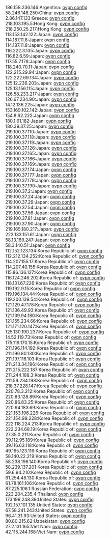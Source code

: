 186.158.236.146:Argentina: [ovpn config](vpn/186_158_236_146.ovpn)  
58.246.148.250:China: [ovpn config](vpn/58_246_148_250.ovpn)  
2.86.147.133:Greece: [ovpn config](vpn/2_86_147_133.ovpn)  
218.103.195.5:Hong Kong: [ovpn config](vpn/218_103_195_5.ovpn)  
218.250.25.217:Hong Kong: [ovpn config](vpn/218_250_25_217.ovpn)  
113.153.142.122:Japan: [ovpn config](vpn/113_153_142_122.ovpn)  
114.187.11.8:Japan: [ovpn config](vpn/114_187_11_8.ovpn)  
114.187.11.8:Japan: [ovpn config](vpn/114_187_11_8.ovpn)  
116.222.3.135:Japan: [ovpn config](vpn/116_222_3_135.ovpn)  
116.82.6.59:Japan: [ovpn config](vpn/116_82_6_59.ovpn)  
117.55.7.178:Japan: [ovpn config](vpn/117_55_7_178.ovpn)  
118.240.70.11:Japan: [ovpn config](vpn/118_240_70_11.ovpn)  
122.215.29.94:Japan: [ovpn config](vpn/122_215_29_94.ovpn)  
122.222.69.134:Japan: [ovpn config](vpn/122_222_69_134.ovpn)  
125.12.236.203:Japan: [ovpn config](vpn/125_12_236_203.ovpn)  
125.13.156.115:Japan: [ovpn config](vpn/125_13_156_115.ovpn)  
126.58.233.217:Japan: [ovpn config](vpn/126_58_233_217.ovpn)  
126.67.234.90:Japan: [ovpn config](vpn/126_67_234_90.ovpn)  
14.12.136.225:Japan: [ovpn config](vpn/14_12_136_225.ovpn)  
153.169.102.142:Japan: [ovpn config](vpn/153_169_102_142.ovpn)  
154.8.62.222:Japan: [ovpn config](vpn/154_8_62_222.ovpn)  
180.1.61.182:Japan: [ovpn config](vpn/180_1_61_182.ovpn)  
180.39.37.25:Japan: [ovpn config](vpn/180_39_37_25.ovpn)  
219.100.37.110:Japan: [ovpn config](vpn/219_100_37_110.ovpn)  
219.100.37.118:Japan: [ovpn config](vpn/219_100_37_118.ovpn)  
219.100.37.119:Japan: [ovpn config](vpn/219_100_37_119.ovpn)  
219.100.37.126:Japan: [ovpn config](vpn/219_100_37_126.ovpn)  
219.100.37.165:Japan: [ovpn config](vpn/219_100_37_165.ovpn)  
219.100.37.166:Japan: [ovpn config](vpn/219_100_37_166.ovpn)  
219.100.37.169:Japan: [ovpn config](vpn/219_100_37_169.ovpn)  
219.100.37.174:Japan: [ovpn config](vpn/219_100_37_174.ovpn)  
219.100.37.177:Japan: [ovpn config](vpn/219_100_37_177.ovpn)  
219.100.37.179:Japan: [ovpn config](vpn/219_100_37_179.ovpn)  
219.100.37.190:Japan: [ovpn config](vpn/219_100_37_190.ovpn)  
219.100.37.2:Japan: [ovpn config](vpn/219_100_37_2.ovpn)  
219.100.37.24:Japan: [ovpn config](vpn/219_100_37_24.ovpn)  
219.100.37.29:Japan: [ovpn config](vpn/219_100_37_29.ovpn)  
219.100.37.54:Japan: [ovpn config](vpn/219_100_37_54.ovpn)  
219.100.37.56:Japan: [ovpn config](vpn/219_100_37_56.ovpn)  
219.100.37.81:Japan: [ovpn config](vpn/219_100_37_81.ovpn)  
219.100.37.90:Japan: [ovpn config](vpn/219_100_37_90.ovpn)  
219.165.180.217:Japan: [ovpn config](vpn/219_165_180_217.ovpn)  
223.133.151.61:Japan: [ovpn config](vpn/223_133_151_61.ovpn)  
58.13.169.247:Japan: [ovpn config](vpn/58_13_169_247.ovpn)  
58.3.140.51:Japan: [ovpn config](vpn/58_3_140_51.ovpn)  
112.152.123.134:Korea Republic of: [ovpn config](vpn/112_152_123_134.ovpn)  
112.212.134.252:Korea Republic of: [ovpn config](vpn/112_212_134_252.ovpn)  
114.207.155.17:Korea Republic of: [ovpn config](vpn/114_207_155_17.ovpn)  
114.207.40.155:Korea Republic of: [ovpn config](vpn/114_207_40_155.ovpn)  
115.86.136.127:Korea Republic of: [ovpn config](vpn/115_86_136_127.ovpn)  
116.124.246.202:Korea Republic of: [ovpn config](vpn/116_124_246_202.ovpn)  
118.131.67.226:Korea Republic of: [ovpn config](vpn/118_131_67_226.ovpn)  
119.192.9.15:Korea Republic of: [ovpn config](vpn/119_192_9_15.ovpn)  
119.196.134.44:Korea Republic of: [ovpn config](vpn/119_196_134_44.ovpn)  
119.200.139.54:Korea Republic of: [ovpn config](vpn/119_200_139_54.ovpn)  
121.129.47.178:Korea Republic of: [ovpn config](vpn/121_129_47_178.ovpn)  
121.136.49.93:Korea Republic of: [ovpn config](vpn/121_136_49_93.ovpn)  
121.139.94.180:Korea Republic of: [ovpn config](vpn/121_139_94_180.ovpn)  
121.155.234.66:Korea Republic of: [ovpn config](vpn/121_155_234_66.ovpn)  
121.171.120.147:Korea Republic of: [ovpn config](vpn/121_171_120_147.ovpn)  
125.130.190.237:Korea Republic of: [ovpn config](vpn/125_130_190_237.ovpn)  
14.52.119.73:Korea Republic of: [ovpn config](vpn/14_52_119_73.ovpn)  
175.119.170.15:Korea Republic of: [ovpn config](vpn/175_119_170_15.ovpn)  
211.196.114.192:Korea Republic of: [ovpn config](vpn/211_196_114_192.ovpn)  
211.196.80.130:Korea Republic of: [ovpn config](vpn/211_196_80_130.ovpn)  
211.197.116.103:Korea Republic of: [ovpn config](vpn/211_197_116_103.ovpn)  
211.213.34.196:Korea Republic of: [ovpn config](vpn/211_213_34_196.ovpn)  
211.215.222.187:Korea Republic of: [ovpn config](vpn/211_215_222_187.ovpn)  
211.244.188.3:Korea Republic of: [ovpn config](vpn/211_244_188_3.ovpn)  
211.59.234.198:Korea Republic of: [ovpn config](vpn/211_59_234_198.ovpn)  
218.37.228.147:Korea Republic of: [ovpn config](vpn/218_37_228_147.ovpn)  
220.78.3.212:Korea Republic of: [ovpn config](vpn/220_78_3_212.ovpn)  
220.83.128.89:Korea Republic of: [ovpn config](vpn/220_83_128_89.ovpn)  
220.86.83.25:Korea Republic of: [ovpn config](vpn/220_86_83_25.ovpn)  
220.94.183.69:Korea Republic of: [ovpn config](vpn/220_94_183_69.ovpn)  
221.153.196.226:Korea Republic of: [ovpn config](vpn/221_153_196_226.ovpn)  
221.154.99.228:Korea Republic of: [ovpn config](vpn/221_154_99_228.ovpn)  
222.118.224.213:Korea Republic of: [ovpn config](vpn/222_118_224_213.ovpn)  
222.234.68.19:Korea Republic of: [ovpn config](vpn/222_234_68_19.ovpn)  
27.35.0.211:Korea Republic of: [ovpn config](vpn/27_35_0_211.ovpn)  
39.112.95.189:Korea Republic of: [ovpn config](vpn/39_112_95_189.ovpn)  
39.116.63.118:Korea Republic of: [ovpn config](vpn/39_116_63_118.ovpn)  
49.165.123.116:Korea Republic of: [ovpn config](vpn/49_165_123_116.ovpn)  
58.140.22.219:Korea Republic of: [ovpn config](vpn/58_140_22_219.ovpn)  
58.238.196.140:Korea Republic of: [ovpn config](vpn/58_238_196_140.ovpn)  
58.239.137.201:Korea Republic of: [ovpn config](vpn/58_239_137_201.ovpn)  
59.6.94.210:Korea Republic of: [ovpn config](vpn/59_6_94_210.ovpn)  
61.254.48.130:Korea Republic of: [ovpn config](vpn/61_254_48_130.ovpn)  
61.78.161.106:Korea Republic of: [ovpn config](vpn/61_78_161_106.ovpn)  
87.225.106.1:Russian Federation: [ovpn config](vpn/87_225_106_1.ovpn)  
223.204.235.4:Thailand: [ovpn config](vpn/223_204_235_4.ovpn)  
173.198.248.39:United States: [ovpn config](vpn/173_198_248_39.ovpn)  
192.157.101.135:United States: [ovpn config](vpn/192_157_101_135.ovpn)  
67.58.241.243:United States: [ovpn config](vpn/67_58_241_243.ovpn)  
96.41.31.93:United States: [ovpn config](vpn/96_41_31_93.ovpn)  
80.80.215.62:Uzbekistan: [ovpn config](vpn/80_80_215_62.ovpn)  
27.2.131.165:Viet Nam: [ovpn config](vpn/27_2_131_165.ovpn)  
42.115.244.168:Viet Nam: [ovpn config](vpn/42_115_244_168.ovpn)  
